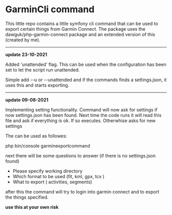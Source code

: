 # GarminCli command

This little repo contains a little symfony cli command that can be used to 
export certain things from Garmin Connect. The package uses the dawguk/php-garmin-connect
package and an extended version of this (created by me). 

***
**update 23-10-2021**

Added 'unattended' flag. This can be used when the configuration has been set to let the script run unattended.

Simple add --u or --unattended and if the commands finds a settings.json, it uses this and starts exporting.

***
**update 09-08-2021**

Implementing setting functionality. Command will now ask for settings if now settings.json has been found. Next time 
the code runs it will read this file and ask if everything is ok. If so executes. Otherwhise asks for new settings



The can be used as followes: 

php bin/console garminexportcommand

next there will be some questions to answer (if there is no settings.json found)

- Please specify working directory 
- Which format to be used (fit, kml, gpx, tcx )
- What to export ( activities, segments)
 
after this the command will try to login into garmin connect and to export the things specified. 

**use this at your own risk**
